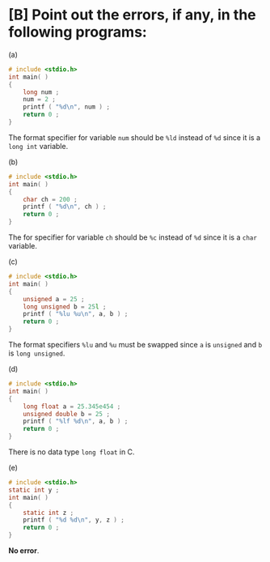 # [B] Point out the errors, if any, in the following programs:

(a)

````c
# include <stdio.h>
int main( )
{
    long num ;
    num = 2 ;
    printf ( "%d\n", num ) ;
    return 0 ;
}
````

The format specifier for variable  `num` should be `%ld` instead of `%d` since it is a `long int` variable.

(b)

````c
# include <stdio.h>
int main( )
{
    char ch = 200 ;
    printf ( "%d\n", ch ) ;
    return 0 ;
}
````

The for specifier for variable `ch` should be `%c` instead of `%d` since it is a `char` variable.

(c)

````c
# include <stdio.h>
int main( )
{
    unsigned a = 25 ;
    long unsigned b = 25l ;
    printf ( "%lu %u\n", a, b ) ;
    return 0 ;
}
````

The format specifiers `%lu` and `%u` must be swapped since `a` is `unsigned` and `b` is `long unsigned`.

(d)

````c
# include <stdio.h>
int main( )
{
    long float a = 25.345e454 ;
    unsigned double b = 25 ;
    printf ( "%lf %d\n", a, b ) ;
    return 0 ;
}
````

There is no data type `long float` in C.

(e)

````c
# include <stdio.h>
static int y ;
int main( )
{
    static int z ;
    printf ( "%d %d\n", y, z ) ;
    return 0 ;
}
````

**No error**.

